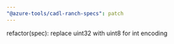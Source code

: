 ```yaml
---
"@azure-tools/cadl-ranch-specs": patch
---
```


refactor(spec): replace uint32 with uint8 for int encoding
